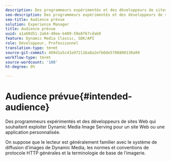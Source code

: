 ```yaml
---
description: Des programmeurs expérimentés et des développeurs de sites Web qui souhaitent exploiter Dynamic Media Image Serving pour un site Web ou une application personnalisée.
seo-description: Des programmeurs expérimentés et des développeurs de sites Web qui souhaitent exploiter Dynamic Media Image Serving pour un site Web ou une application personnalisée.
seo-title: Audience prévue
solution: Experience Manager
title: Audience prévue
uuid: a1a60d51-2a64-49ee-b409-59e8f67cdab0
feature: Dynamic Media Classic, SDK/API
role: Développeur, Professionnel
translation-type: tm+mt
source-git-commit: 469d1a5c43a972116a8a2efb0de5708800130a99
workflow-type: tm+mt
source-wordcount: '100'
ht-degree: 0%

---
```



# Audience prévue{#intended-audience}

Des programmeurs expérimentés et des développeurs de sites Web qui souhaitent exploiter Dynamic Media Image Serving pour un site Web ou une application personnalisée.

On suppose que le lecteur est généralement familier avec le système de diffusion d’images de Dynamic Media, les normes et conventions de protocole HTTP générales et la terminologie de base de l’imagerie.
